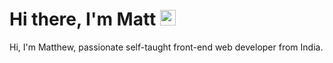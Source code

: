 
<h1>Hi there, I'm Matt <img src="https://media.giphy.com/media/hvRJCLFzcasrR4ia7z/giphy.gif" width="25px"> </h1>
Hi, I'm Matthew, passionate self-taught front-end web developer from India. 

<!--
**matt765/matt765** is a ✨ _special_ ✨ repository because its `README.md` (this file) appears on your GitHub profile.

Here are some ideas to get you started:

- 🔭 I’m currently working on ...
- 🌱 I’m currently learning ...
- 👯 I’m looking to collaborate on ...
- 🤔 I’m looking for help with ...
- 💬 Ask me about ...
- 📫 How to reach me: ...
- 😄 Pronouns: ...
- ⚡ Fun fact: ...
-->
